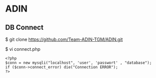 # ADIN
## DB Connect
$ git clone https://github.com/Team-ADIN-TGM/ADIN.git

$ vi connect.php

```
<?php
$conn = new mysqli("localhost", 'user', 'passwort' , "database");
if ($conn->connect_error) die("Connection ERROR");
?>
```

